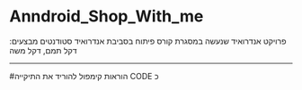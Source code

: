 # Anndroid_Shop_With_me

פרויקט אנדרואיד שנעשה במסגרת קורס פיתוח בסביבת אנדרואיד 
סטודנטים מבצעים: דקל תמם, דקל משה

____________________________________________________________

#הוראות קימפול
להוריד את התיקייה CODE כ

